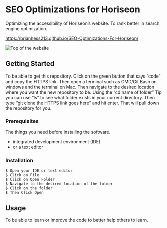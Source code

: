 # SEO Optimizations for Horiseon

Optimizing the accessibility of Horiseon’s website. To rank better in search engine optimization. 

https://brianhess213.github.io/SEO-Optimizations-For-Horiseon/

![](./Develop/assets/images/Website-Screenshot-1.png "Top of the website")


## Getting Started

To be able to get this repository. Click on the green button that says “code” and copy the HTTPS link. Then open a terminal such as CMD/Git Bash on windows and the terminal on Mac. Then navigate to the desired location where you want the new repository to be. Using the “cd name of folder” Tip you can use “ls” to see what folder exists in your current directory. Then type “git clone the HTTPS link goes here” and hit enter. That will pull down the repository for you.

### Prerequisites

The things you need before installing the software.

* integrated development environment (IDE)
* or a text editor

### Installation

```
$ Open your IDE or text editor
$ Click on File
$ Click on Open Folder
$ Navigate to the desired location of the folder 
$ Click on the folder
$ Then Click Open
```

## Usage

To be able to learn or improve the code to better help others to learn.


